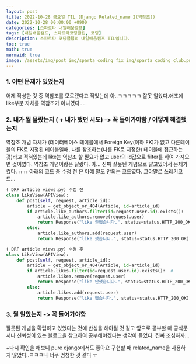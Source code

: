 ```yaml
---
layout: post
title: 2022-10-28 금요일 TIL (Django Related_name 2(역참조))
date: 2022-10-28 00:00:00 +0900
categories: [스파르타 내일배움캠프]
tags: [내일배움캠프, 스파르타코딩클럽, 코딩]
description: 스파르타 코딩클럽의 내일배움캠프 TIL입니다.
toc: true
math: true
mermaid: true
image: /assets/img/post_img/sparta_coding_fix_img/sparta_coding_club.png
---
```

### 1. 어떤 문제가 있었는지

어제 작성한 것 중 역참조를 모르겠다고 적었는데 아..ㅋㅋㅋㅋㅋ 잘못 알았다.애초에 like부분 자체를 역참조가 아니였다…. 

### 2. 내가 뭘 몰랐는지 ( + 내가 했던 시도) -> 꼭 들어가야함 / 어떻게 해결했는지

역참조 개념 자체가 (데이터베이스 테이블에서 Foreign Key(이하 FK)가 없고 다른테이블의 FK로 지정된 테이블일때, 나를 참조하는(나를 FK로 지정한) 테이블에 접근하는 것)라고 적혀있는데 like는 역참조 할 필요가 없고 user의 id값으로 filter를 하여 가져오면 것이였다. 역참조 개념이랑은 달랐다. 아… 진짜 잘못된 개념으로 알고있어서 문제가 컸다. ㅠㅠ 아래의 코드 중 수정 전 은 아예 말도 안되는 코드였다. 그야말로 쓰레기코드…

```python
( DRF article views.py) 수정 전
class LikeView(APIView):
    def post(self, request, article_id):
        article = get_object_or_404(Article, id=article_id)
        if article.like_authors.filter(id=request.user.id).exists():  
            article.like_authors.remove(request.user)
            return Response("like 안했습니다.", status=status.HTTP_200_OK)
        else:
            article.like_authors.add(request.user)
            return Response("like 했습니다.", status=status.HTTP_200_OK)

( DRF article views.py) 수정 후
class LikeView(APIView):
    def post(self, request, article_id):
        article = get_object_or_404(Article, id=article_id)
        if article.likes.filter(id=request.user.id).exists():  #
            article.likes.remove(request.user)
            return Response("like 안했습니다.", status=status.HTTP_200_OK)
        else:
            article.likes.add(request.user)
            return Response("like 했습니다.", status=status.HTTP_200_OK)

```

### 3. 뭘 알았는지 -> 꼭 들어가야함

잘못된 개념을 확립하고 있었다는 것에 반성을 해야될 것 같고 앞으로 공부할 때 공식문서나 신뢰성이 있는 블로그을 참고하여 공부해야겠다는 생각이 들었다. 진짜 조심하자… 

+다시 확인을 해보니 pure django에서도 좋아요 구현할 때 related_name을 사용하지 않았다..ㅋㅋㅋ나 너무 멍청한 것 같다 ㅠ